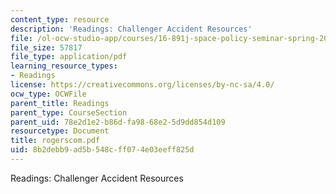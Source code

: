 ```yaml
---
content_type: resource
description: 'Readings: Challenger Accident Resources'
file: /ol-ocw-studio-app/courses/16-891j-space-policy-seminar-spring-2003/8b2debb9ad5b548cff074e03eeff825d_rogerscom.pdf
file_size: 57817
file_type: application/pdf
learning_resource_types:
- Readings
license: https://creativecommons.org/licenses/by-nc-sa/4.0/
ocw_type: OCWFile
parent_title: Readings
parent_type: CourseSection
parent_uid: 78e2d1e2-b86d-fa98-68e2-5d9dd854d109
resourcetype: Document
title: rogerscom.pdf
uid: 8b2debb9-ad5b-548c-ff07-4e03eeff825d
---
```

Readings: Challenger Accident Resources